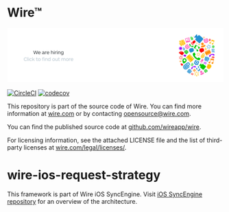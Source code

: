 # Wire™

[![Wire logo](https://github.com/wireapp/wire/blob/master/assets/header-small.png?raw=true)](https://wire.com/jobs/)

[![CircleCI](https://circleci.com/gh/wireapp/wire-ios-request-strategy.svg?style=shield)](https://circleci.com/gh/wireapp/wire-ios-request-strategy) [![codecov](https://codecov.io/gh/wireapp/wire-ios-request-strategy/branch/develop/graph/badge.svg)](https://codecov.io/gh/wireapp/wire-ios-request-strategy)

This repository is part of the source code of Wire. You can find more information at [wire.com](https://wire.com) or by contacting opensource@wire.com.

You can find the published source code at [github.com/wireapp/wire](https://github.com/wireapp/wire).

For licensing information, see the attached LICENSE file and the list of third-party licenses at [wire.com/legal/licenses/](https://wire.com/legal/licenses/).

# wire-ios-request-strategy

This framework is part of Wire iOS SyncEngine. Visit [iOS SyncEngine repository](http://github.com/wireapp/wire-ios-sync-engine) for an overview of the architecture.
